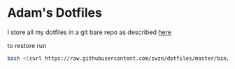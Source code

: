 # Adam's Dotfiles

I store all my dotfiles in a git bare repo as described [here](https://www.atlassian.com/git/tutoria)

to restore run 
``` sh
bash <(curl https://raw.githubusercontent.com/zwzn/dotfiles/master/bin/restore)
```